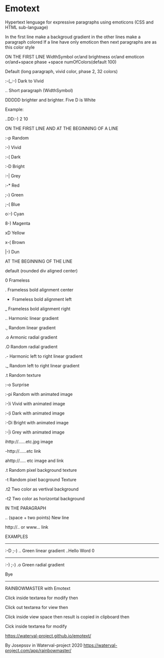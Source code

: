 # Emotext
Hypertext lenguage for expressive paragraphs using emoticons 
(CSS and HTML sub-language)

In the first line make a backgroud gradient in the other lines make a paragraph colored
If a line have only emoticon then next paragraphs are as this color style

ON THE FIRST LINE   WidthSymbol or/and brightness or/and emoticon or/and+space  phase +space numOfColors(default 100)

Default (long paragraph, vivid color, phase 2, 32 colors)

:-(_:-) Dark to Vivid

.. Short paragraph (WidthSymbol)

DDDDD  brighter and brighter. Five D is White

Example:

..DD:-) 2 10


ON THE FIRST LINE AND AT THE BEGINNING OF A LINE

:-p Random

:-) Vivid

:-( Dark

:-D Bright

:-| Grey


:-* Red

;-) Green

;-( Blue


o:-) Cyan

8-) Magenta

xD Yellow


x-( Brown

|-) Dun


AT THE BEGINNING OF THE LINE

default (rounded div aligned center)

0 Frameless

. Frameless bold alignment center

- Frameless bold  alignment left

_ Frameless bold  alignment right

.. Harmonic linear gradient 

., Random linear gradient 

.o Armonic radial gradient 

.O Random radial gradient  

.- Harmonic left to right linear gradient

._  Random left to right linear gradient

.t Random texture

:-o Surprise

:-pi Random with animated image

:-)i Vivid with animated image

:-(i Dark with animated image

:-Di Bright with animated image

:-|i Grey with animated image

ihttp://......etc.jpg image

-http://......etc  link

ahttp://..... etc image and link

.t Random pixel background texture

-t Random pixel bacground Texture

.t2  Two color as vertival background

-t2 Two color as horizontal background


IN THE PARAGRAPH

 ..  (space + two points) New line 
 
http://..  or www...     link
 


EXAMPLES

____________________
:-D
;-) .. Green linear gradient ..Hello Word
0
______________________
:-)
;-) .o Green radial gradient

Bye
___________________________









RAINBOWMASTER with Emotext

Click inside textarea for modify
then

Click out textarea for view
then

Click inside view space then result is copied in clipboard
then 

Cick inside textarea for modify





https://waterval-project.github.io/emotext/

By Josepssv in Waterval-project 2020  https://waterval-project.com/app/rainbowmaster/
